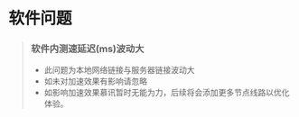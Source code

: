 # 软件问题

> ### 软件内测速延迟(ms)波动大
> - 此问题为本地网络链接与服务器链接波动大
> - 如未对加速效果有影响请忽略
> - 如影响加速效果慕讯暂时无能为力，后续将会添加更多节点线路以优化体验。